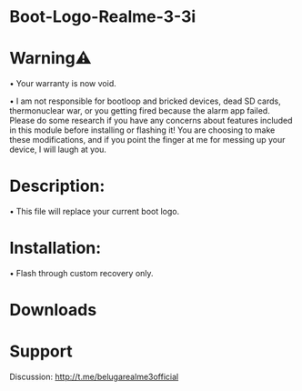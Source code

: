 # Boot-Logo-Realme-3-3i
# Warning⚠️
• Your warranty is now void.

• I am not responsible for bootloop and bricked devices, dead SD cards, thermonuclear war, or you getting fired because the alarm app failed. Please do some research if you have any concerns about features included in this module before installing or flashing it! You are choosing to make these modifications, and if you point the finger at me for messing up your device, I will laugh at you.
# Description:
• This file will replace your current boot logo.
# Installation:
• Flash through custom recovery only.
# Downloads
# Support
Discussion: http://t.me/belugarealme3official
